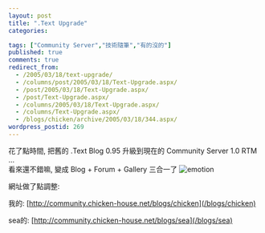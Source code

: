 ```yaml
---
layout: post
title: ".Text Upgrade"
categories:

tags: ["Community Server","技術隨筆","有的沒的"]
published: true
comments: true
redirect_from:
  - /2005/03/18/text-upgrade/
  - /columns/post/2005/03/18/Text-Upgrade.aspx/
  - /post/2005/03/18/Text-Upgrade.aspx/
  - /post/Text-Upgrade.aspx/
  - /columns/2005/03/18/Text-Upgrade.aspx/
  - /columns/Text-Upgrade.aspx/
  - /blogs/chicken/archive/2005/03/18/344.aspx/
wordpress_postid: 269
---
```


花了點時間, 把舊的 .Text Blog 0.95 升級到現在的 Community Server 1.0 RTM ...  
看來還不錯嘛, 變成 Blog + Forum + Gallery 三合一了 ![emotion](/Emoticons/emotion-2.gif)

網址做了點調整:

我的: [http://community.chicken-house.net/blogs/chicken](/blogs/chicken)

sea的: [http://community.chicken-house.net/blogs/sea](/blogs/sea)
